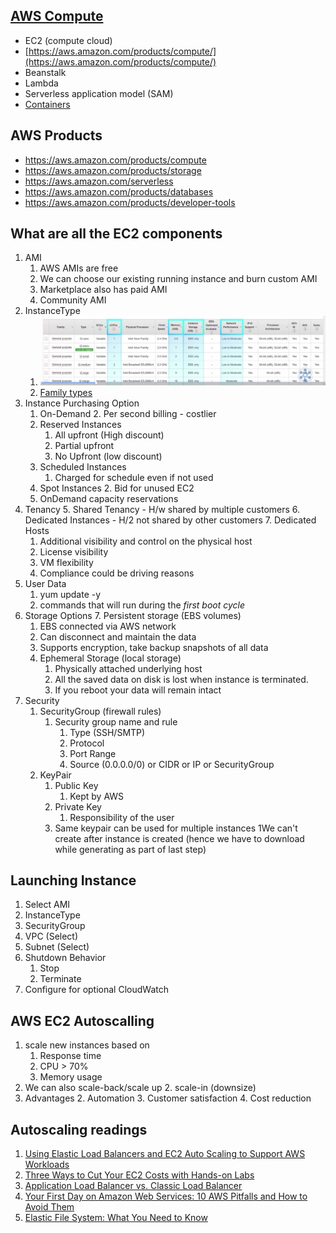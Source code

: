 ## [AWS Compute](https://aws.amazon.com/products/compute/)

* EC2 (compute cloud)
 * [https://aws.amazon.com/products/compute/](https://aws.amazon.com/products/compute/)
* Beanstalk
* Lambda
* Serverless application model (SAM)
* [Containers](https://aws.amazon.com/containers/)


## AWS Products
* https://aws.amazon.com/products/compute
* https://aws.amazon.com/products/storage
* https://aws.amazon.com/serverless
* https://aws.amazon.com/products/databases
* https://aws.amazon.com/products/developer-tools

## What are all the EC2 components

1. AMI
   1. AWS AMIs are free
   1. We can choose our existing running instance and burn custom AMI
   1. Marketplace also has paid AMI
   1. Community AMI
2. InstanceType
   1. ![Attributes of InstanceType](./img/compute_instance_type.png)
   1. [Family types](https://aws.amazon.com/ec2/instance-types/)
3. Instance Purchasing Option
   1. On-Demand
      2. Per second billing - costlier
   1. Reserved Instances
      1. All upfront (High discount)
      1. Partial upfront
      1. No Upfront (low discount)
   1. Scheduled Instances
      1. Charged for schedule even if not used
   1. Spot Instances
      2. Bid for unused EC2
   3. OnDemand capacity reservations
4. Tenancy
   5. Shared Tenancy - H/w shared by multiple customers
   6. Dedicated Instances - H/2 not shared by other customers
   7. Dedicated Hosts
      1. Additional visibility and control on the physical host
      1. License visibility
      1. VM flexibility
      1. Compliance could be driving reasons
5. User Data
   1. yum update -y
   1. commands that will run during the *first boot cycle*
6. Storage Options
   7. Persistent storage (EBS volumes)
      1. EBS connected via AWS network
      1. Can disconnect and maintain the data
      1. Supports encryption, take backup snapshots of all data
   8. Ephemeral Storage (local storage)
      1. Physically attached underlying host
      1. All the saved data on disk is lost when instance is terminated.
      1. If you reboot your data will remain intact
7. Security
   1. SecurityGroup (firewall rules)
      1. Security group name and rule
         1. Type (SSH/SMTP)
         2. Protocol
         3. Port Range
         4. Source (0.0.0.0/0) or CIDR or IP or SecurityGroup
   2. KeyPair
      1. Public Key
         1. Kept by AWS
      1. Private Key
         1. Responsibility of the user
      1. Same keypair can be used for multiple instances
      1We can't create after instance is created (hence we have to download while generating as part of last step)


## Launching Instance

1. Select AMI
2. InstanceType
3. SecurityGroup
4. VPC (Select)
5. Subnet (Select)
6. Shutdown Behavior
   1. Stop
   1. Terminate
9. Configure for optional CloudWatch

## AWS EC2 Autoscalling
1. scale new instances based on
   1. Response time
   1. CPU > 70%
   1. Memory usage
1. We can also scale-back/scale up
   2. scale-in (downsize)
1. Advantages
   2. Automation
   3. Customer satisfaction
   4. Cost reduction

## Autoscaling readings

1. [Using Elastic Load Balancers and EC2 Auto Scaling to Support AWS Workloads](https://cloudacademy.com/blog/elastic-load-balancers-ec2-auto-scaling-to-support-aws-workloads/)
1. [Three Ways to Cut Your EC2 Costs with Hands-on Labs](https://cloudacademy.com/blog/three-ways-to-cut-your-ec2-costs/)
1. [Application Load Balancer vs. Classic Load Balancer](https://cloudacademy.com/blog/application-load-balancer-vs-classic-load-balancer/)
1. [Your First Day on Amazon Web Services: 10 AWS Pitfalls and How to Avoid Them](https://cloudacademy.com/blog/your-first-day-on-aws-10-pitfalls-and-how-to-avoid-them/)
1. [Elastic File System: What You Need to Know](https://cloudacademy.com/blog/elastic-file-system-what-you-need-to-know-about-amazons-new-service/)
